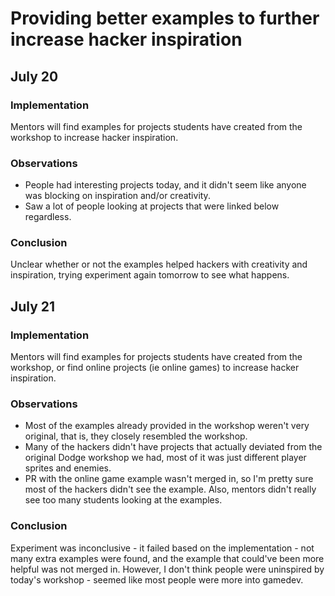 # Providing better examples to further increase hacker inspiration

## July 20

### Implementation 

Mentors will find examples for projects students have created from the workshop to increase hacker inspiration.

### Observations 

- People had interesting projects today, and it didn't seem like anyone was blocking on inspiration and/or creativity.
- Saw a lot of people looking at projects that were linked below regardless.

### Conclusion

Unclear whether or not the examples helped hackers with creativity and inspiration, trying experiment again tomorrow to see what happens. 

## July 21

### Implementation

Mentors will find examples for projects students have created from the workshop, or find online projects (ie online games) to increase hacker inspiration.

### Observations

- Most of the examples already provided in the workshop weren't very original, that is, they closely resembled the workshop.
- Many of the hackers didn't have projects that actually deviated from the original Dodge workshop we had, most of it was just different player sprites and enemies. 
- PR with the online game example wasn't merged in, so I'm pretty sure most of the hackers didn't see the example.  Also, mentors didn't really see too many students looking at the examples. 

### Conclusion

Experiment was inconclusive - it failed based on the implementation - not many extra examples were found, and the example that could've been more helpful was not merged in. However, I don't think people were uninspired by today's workshop - seemed like most people were more into gamedev.
